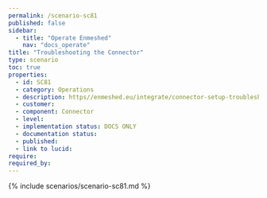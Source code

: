 ```yaml
---
permalink: /scenario-sc81
published: false
sidebar:
  - title: "Operate Enmeshed"
    nav: "docs_operate"
title: "Troubleshooting the Connector"
type: scenario
toc: true
properties:
  - id: SC81
  - category: Operations
  - description: https//enmeshed.eu/integrate/connector-setup-troubleshooting
  - customer:
  - component: Connector
  - level:
  - implementation status: DOCS ONLY
  - documentation status:
  - published:
  - link to lucid:
require:
required_by:
---
```


{% include scenarios/scenario-sc81.md %}
